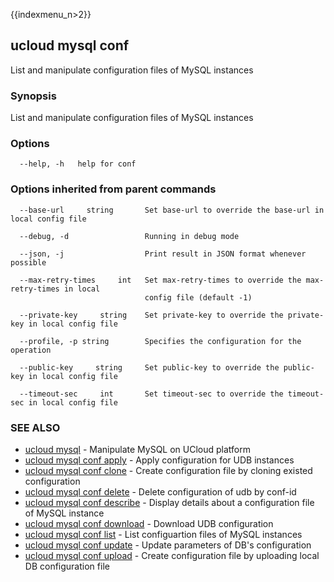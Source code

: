 {{indexmenu_n>2}}

## ucloud mysql conf

List and manipulate configuration files of MySQL instances

### Synopsis

List and manipulate configuration files of MySQL instances

### Options

```
  --help, -h   help for conf 

```

### Options inherited from parent commands

```
  --base-url     string       Set base-url to override the base-url in local config file 

  --debug, -d                 Running in debug mode 

  --json, -j                  Print result in JSON format whenever possible 

  --max-retry-times     int   Set max-retry-times to override the max-retry-times in local
                              config file (default -1) 

  --private-key     string    Set private-key to override the private-key in local config file 

  --profile, -p string        Specifies the configuration for the operation 

  --public-key     string     Set public-key to override the public-key in local config file 

  --timeout-sec     int       Set timeout-sec to override the timeout-sec in local config file 

```

### SEE ALSO

* [ucloud mysql](developer/cli/cmd/ucloud/mysql)	 - Manipulate MySQL on UCloud platform
* [ucloud mysql conf apply](developer/cli/cmd/ucloud/mysql/conf/apply)	 - Apply configuration for UDB instances
* [ucloud mysql conf clone](developer/cli/cmd/ucloud/mysql/conf/clone)	 - Create configuration file by cloning existed configuration
* [ucloud mysql conf delete](developer/cli/cmd/ucloud/mysql/conf/delete)	 - Delete configuration of udb by conf-id
* [ucloud mysql conf describe](developer/cli/cmd/ucloud/mysql/conf/describe)	 - Display details about a configuration file of MySQL instance
* [ucloud mysql conf download](developer/cli/cmd/ucloud/mysql/conf/download)	 - Download UDB configuration
* [ucloud mysql conf list](developer/cli/cmd/ucloud/mysql/conf/list)	 - List configuartion files of MySQL instances
* [ucloud mysql conf update](developer/cli/cmd/ucloud/mysql/conf/update)	 - Update parameters of DB's configuration
* [ucloud mysql conf upload](developer/cli/cmd/ucloud/mysql/conf/upload)	 - Create configuration file by uploading local DB configuration file

